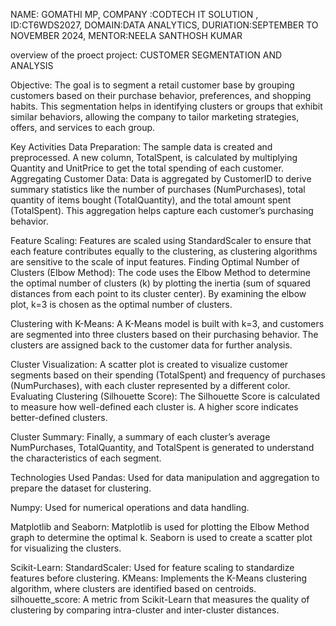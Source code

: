 NAME: GOMATHI MP,
COMPANY :CODTECH IT SOLUTION ,
ID:CT6WDS2027,
DOMAIN:DATA ANALYTICS,
DURIATION:SEPTEMBER TO NOVEMBER 2024,
MENTOR:NEELA SANTHOSH KUMAR

overview of the proect
project: CUSTOMER SEGMENTATION AND ANALYSIS

Objective:
The goal is to segment a retail customer base by grouping customers based on their purchase behavior, preferences, and shopping habits.
This segmentation helps in identifying clusters or groups that exhibit similar behaviors, allowing the company to tailor marketing strategies, offers, and services to each group.

Key Activities
Data Preparation:
The sample data is created and preprocessed. A new column, TotalSpent, is calculated by multiplying Quantity and UnitPrice to get the total spending of each customer.
Aggregating Customer Data:
Data is aggregated by CustomerID to derive summary statistics like the number of purchases (NumPurchases), total quantity of items bought (TotalQuantity), and the total amount spent (TotalSpent).
This aggregation helps capture each customer’s purchasing behavior.

Feature Scaling:
Features are scaled using StandardScaler to ensure that each feature contributes equally to the clustering, as clustering algorithms are sensitive to the scale of input features.
Finding Optimal Number of Clusters (Elbow Method):
The code uses the Elbow Method to determine the optimal number of clusters (k) by plotting the inertia (sum of squared distances from each point to its cluster center).
By examining the elbow plot, k=3 is chosen as the optimal number of clusters.

Clustering with K-Means:
A K-Means model is built with k=3, and customers are segmented into three clusters based on their purchasing behavior.
The clusters are assigned back to the customer data for further analysis.

Cluster Visualization:
A scatter plot is created to visualize customer segments based on their spending (TotalSpent) and frequency of purchases (NumPurchases), with each cluster represented by a different color.
Evaluating Clustering (Silhouette Score):
The Silhouette Score is calculated to measure how well-defined each cluster is. A higher score indicates better-defined clusters.

Cluster Summary:
Finally, a summary of each cluster’s average NumPurchases, TotalQuantity, and TotalSpent is generated to understand the characteristics of each segment.

Technologies Used
Pandas:
Used for data manipulation and aggregation to prepare the dataset for clustering.

Numpy:
Used for numerical operations and data handling.

Matplotlib and Seaborn:
Matplotlib is used for plotting the Elbow Method graph to determine the optimal k.
Seaborn is used to create a scatter plot for visualizing the clusters.

Scikit-Learn:
StandardScaler: Used for feature scaling to standardize features before clustering.
KMeans: Implements the K-Means clustering algorithm, where clusters are identified based on centroids.
silhouette_score: A metric from Scikit-Learn that measures the quality of clustering by comparing intra-cluster and inter-cluster distances.
